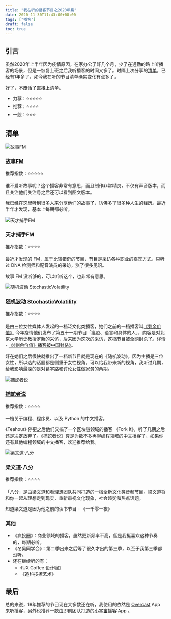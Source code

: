 ```yaml
---
title: "我在听的播客节目之2020年篇"
date: 2020-11-30T11:43:00+08:00
tags: ["播客"] 
draft: false
toc: true
---
```


## 引言

虽然2020年上半年因为疫情原因，在家办公了好几个月，少了在通勤的路上听播客的场景，但是一恢复上班之后我听播客的时间又多了。时隔上次分享的[清单](https://blog.forecho.com/im-listening-to-podcasts-2018.html)，已经有1年多了，如今我在听的节目清单确实变化有点多了。

好了，不废话了直接上清单。

- 力荐：⭐⭐⭐⭐⭐
- 推荐：⭐⭐⭐⭐
- 一般：⭐⭐⭐

## 清单

![故事FM](https://blog-1251237404.cos.ap-guangzhou.myqcloud.com/20201130alEPYB.jpg!s)

### [故事FM](https://storyfm.cn/)

推荐指数：⭐⭐⭐⭐⭐

<!--more-->

谁不爱听故事呢？这个播客非常有意思，而且制作非常精良，不仅有声音版本，而且关注他们关注号之后还可以看到图文版本。

我已经在这里听到很多人来分享他们的故事了，彷佛多了很多种人生的经历。最近半年才发现，基本上每期都必听。

![天才捕手FM](https://blog-1251237404.cos.ap-guangzhou.myqcloud.com/20201130gXG9zy.jpg!s)


### 天才捕手FM

推荐指数：⭐⭐⭐⭐

最近才发现的 FM，属于比较猎奇的节目，节目是采访各种职业的嘉宾方式。只听过 DNA 检测师和配音演员的采访，涨了很多见识。

故事 FM 没听够的，可以听听这个，也非常有意思。


![随机波动 StochasticVolatility](https://blog-1251237404.cos.ap-guangzhou.myqcloud.com/20201130XkUOXn.jpg!s)

### [随机波动 StochasticVolatility](https://www.stovol.club/)

推荐指数：⭐⭐⭐⭐

是由三位女性媒体人发起的一档泛文化类播客，她们之前的一档播客叫[《剩余价值》](https://www.surplusvalue.club/) 今年疫情他们发布了第五十一期节目「瘟疫、语言和具体的人」，内容是对北京大学历史教授罗新的采访，后来因为这次的采访，这档节目被全网封杀了。详情 - [《《剩余价值》播客被中国封杀》](https://blog.yitianshijie.net/2020/02/26/surplus-value-podcast-banned-by-china/)。

好在她们之后很快就推出了一档新节目就是现在的《随机波动》，因为主播是三位女性，所以选的话题都是侧重于女性视角，可以给我带来新的视角，我听过几期，给我影响最深的是对葛宇路和讨论女性做家务的两期。

![捕蛇者说](https://blog-1251237404.cos.ap-guangzhou.myqcloud.com/20201130JO6FFD.jpg!s)

### [捕蛇者说](https://pythonhunter.org/)

推荐指数：⭐⭐⭐⭐

一档关于编程、程序员、以及 Python 的中文播客。

《Teahour》 停更之后他们又搞了一个区块链领域的播客 《Fork It》，听了几期之后还是决定放弃了。《捕蛇者说》算是为数不多再聊编程领域的中文播客了，如果你还有其他编程领域的中文播客，欢迎推荐给我。

![梁文道·八分](https://blog-1251237404.cos.ap-guangzhou.myqcloud.com/20201130818PMv.jpg!s)

### 梁文道·八分

推荐指数：⭐⭐⭐⭐

「八分」是由梁文道和看理想团队共同打造的一档全新文化类音频节目。梁文道将和你一起从理想走到现实，重新审视文化现象，社会趋势和热点话题。

知道梁文道是因为他之前的读书节目 - 《一千零一夜》

### 其他

- 《疯投圈》：商业领域的播客，虽然更新频率不高，但是我挺喜欢这种节奏的，每期必听。
- 《冬吴同学会》：第二季出来之后等了很久才出的第三季，以至于我第三季都没听。
- 还在继续听的有：
    - 《UX Coffee 设计咖》
    - 《追科技撩艺术》

## 最后

总的来说，18年推荐的节目现在大多数还在听，我使用的依然是 [Overcast](https://overcast.fm/) App 来听播客，另外也推荐一款由即刻团队打造的[小宇宙](https://www.xiaoyuzhoufm.com/)播客 App 。